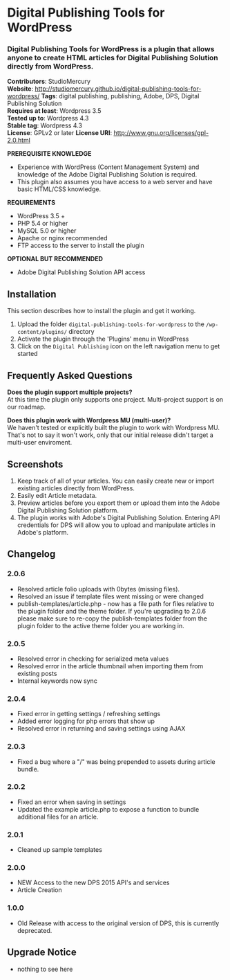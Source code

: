 # Digital Publishing Tools for WordPress
### Digital Publishing Tools for WordPress is a plugin that allows anyone to create HTML articles for Digital Publishing Solution directly from WordPress.

**Contributors**: StudioMercury  
**Website**: http://studiomercury.github.io/digital-publishing-tools-for-wordpress/ 
**Tags**: digital publishing, publishing, Adobe, DPS, Digital Publishing Solution  
**Requires at least**: Wordpress 3.5  
**Tested up to**: Wordpress 4.3  
**Stable tag**: Wordpress 4.3  
**License**: GPLv2 or later 
**License URI**: http://www.gnu.org/licenses/gpl-2.0.html  


**PREREQUISITE KNOWLEDGE**
* Experience with WordPress (Content Management System) and knowledge of the Adobe Digital Publishing Solution is required. 
* This plugin also assumes you have access to a web server and have basic HTML/CSS knowledge.


**REQUIREMENTS**
* WordPress 3.5 +
* PHP 5.4 or higher
* MySQL 5.0 or higher
* Apache or nginx recommended
* FTP access to the server to install the plugin


**OPTIONAL BUT RECOMMENDED**
* Adobe Digital Publishing Solution API access


## Installation

This section describes how to install the plugin and get it working.

1. Upload the folder `digital-publishing-tools-for-wordpress` to the `/wp-content/plugins/` directory
2. Activate the plugin through the 'Plugins' menu in WordPress
3. Click on the `Digital Publishing` icon on the left navigation menu to get started


## Frequently Asked Questions

**Does the plugin support multiple projects?**  
At this time the plugin only supports one project. Multi-project support is on our roadmap.


**Does this plugin work with Wordpress MU (multi-user)?**  
We haven't tested or explicitly built the plugin to work with Wordpress MU. That's not to say it won't work, only that our initial release didn't target a multi-user enviroment. 

## Screenshots
1. Keep track of all of your articles. You can easily create new or import existing articles directly from WordPress.
2. Easily edit Article metadata.
3. Preview articles before you export them or upload them into the Adobe Digital Publishing Solution platform.
4. The plugin works with Adobe's Digital Publishing Solution. Entering API credentials for DPS will allow you to upload and manipulate articles in Adobe's platform.


## Changelog

### 2.0.6
* Resolved article folio uploads with 0bytes (missing files).
* Resolved an issue if template files went missing or were changed
* publish-templates/article.php - now has a file path for files relative to the plugin folder and the theme folder. If you're upgrading to 2.0.6 please make sure to re-copy the publish-templates folder from the plugin folder to the active theme folder you are working in.

### 2.0.5
* Resolved error in checking for serialized meta values
* Resolved error in the article thumbnail when importing them from
existing posts
* Internal keywords now sync

### 2.0.4
* Fixed error in getting settings / refreshing settings
* Added error logging for php errors that show up
* Resolved error in returning and saving settings using AJAX

### 2.0.3
* Fixed a bug where a "/" was being prepended to assets during article bundle. 

### 2.0.2
* Fixed an error when saving in settings
* Updated the example article.php to expose a function to bundle additional files for an article. 

### 2.0.1
* Cleaned up sample templates

### 2.0.0
* NEW Access to the new DPS 2015 API's and services
* Article Creation

### 1.0.0
* Old Release with access to the original version of DPS, this is currently deprecated.


## Upgrade Notice
* nothing to see here